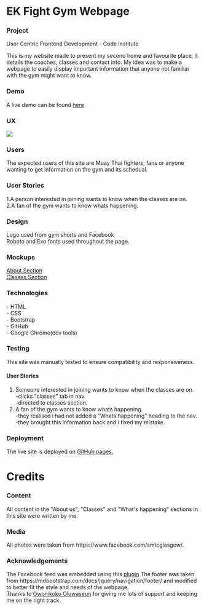 <h1>EK Fight Gym Webpage</h1>
<h3>Project</h3> User Centric Frontend Development - Code Institute

This is my website made to present my second home and favourite place, it details the coaches, classes and contact info.
My idea was to make a webpage to easily display important information that anyone not familiar with the gym 
might want to know.

<h3>Demo</h3>
A live demo can be found <a href="https://james-stewart110.github.io/milestone-project/">here</a>

<h3>UX</h3>
<img src="https://github.com/James-Stewart110/milestone-project/blob/master/mockups/UX-Image.png">

<h3>Users</h3>
The expected users of this site are Muay Thai fighters, fans or anyone wanting to get information on
the gym and its schedual.

<h3>User Stories</h3>
1.A person interested in joining wants to know when the classes are on.<br>
2.A fan of the gym wants to know whats happening.<br>

<h3>Design</h3>
Logo used from gym shorts and Facebook<br>
Roboto and Exo fonts used throughout the page.<br>

<h3>Mockups</h3>
<a href="https://www.figma.com/file/mfFqI6RbIO5u7GqHcGhVII/Untitled?node-id=0%3A1" target="_blank">About Section</a><br>
<a href="https://www.figma.com/file/mfFqI6RbIO5u7GqHcGhVII/Untitled?node-id=2%3A7" target="_blank">Classes Section</a><br>

<h3>Technologies</h3>
- HTML<br>
- CSS<br>
- Bootstrap<br>
- GitHub<br>
- Google Chrome(dev tools)<br>

<h3>Testing</h3>
This site was manually tested to ensure compatibility and responsiveness.
<h4>User Stories</h4>
<ol>
  <li>Someone interested in joining wants to know when the classes are on.<br>
  -clicks "classes" tab in nav.<br>
  -directed to classes section.
  </li>
  <li>A fan of the gym wants to know whats happening.<br>
  -they realised i had not added a "Whats happening" heading to the nav.<br>
  -they brought this information back and i fixed my mistake.
  </li>
</ol>

<h3>Deployment</h3>
The live site is deployed on <a href="https://james-stewart110.github.io/milestone-project/">GitHub pages.</a>

<h1>Credits</h1>
<h3>Content</h3>
All content in the "About us", "Classes" and "What's happening" sections in this site were written by me.

<h3>Media</h3>
All photos were taken from https://www.facebook.com/smtcglasgow/.

<h3>Acknowledgements</h3>
The Facebook feed was embedded using this <a href="https://developers.facebook.com/docs/plugins/page-plugin/">plugin</a>
The footer was taken from https://mdbootstrap.com/docs/jquery/navigation/footer/ and modified to better fit the 
style and needs of the webpage.<br>
Thanks to <a href="https://www.linkedin.com/in/oluwaseun-owonikoko-190318135/" target="_blank">Owonikoko Oluwaseun</a> for giving me lots of support and keeping me on the right track.

